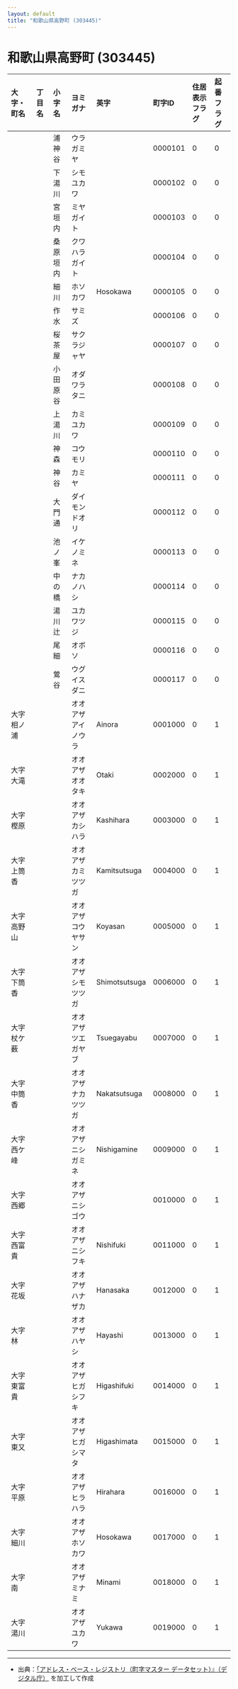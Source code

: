 ```yaml
---
layout: default
title: "和歌山県高野町 (303445)"
---
```


# 和歌山県高野町 (303445)

| 大字・町名 | 丁目名 | 小字名 | ヨミガナ | 英字 | 町字ID | 住居表示フラグ | 起番フラグ |
|:---|:---|:---|:---|:---|:---|:---|:---|
|  |  | 浦神谷 | ウラガミヤ |  | 0000101 | 0 | 0 |
|  |  | 下湯川 | シモユカワ |  | 0000102 | 0 | 0 |
|  |  | 宮垣内 | ミヤガイト |  | 0000103 | 0 | 0 |
|  |  | 桑原垣内 | クワハラガイト |  | 0000104 | 0 | 0 |
|  |  | 細川 | ホソカワ | Hosokawa | 0000105 | 0 | 0 |
|  |  | 作水 | サミズ |  | 0000106 | 0 | 0 |
|  |  | 桜茶屋 | サクラジャヤ |  | 0000107 | 0 | 0 |
|  |  | 小田原谷 | オダワラタニ |  | 0000108 | 0 | 0 |
|  |  | 上湯川 | カミユカワ |  | 0000109 | 0 | 0 |
|  |  | 神森 | コウモリ |  | 0000110 | 0 | 0 |
|  |  | 神谷 | カミヤ |  | 0000111 | 0 | 0 |
|  |  | 大門通 | ダイモンドオリ |  | 0000112 | 0 | 0 |
|  |  | 池ノ峯 | イケノミネ |  | 0000113 | 0 | 0 |
|  |  | 中の橋 | ナカノハシ |  | 0000114 | 0 | 0 |
|  |  | 湯川辻 | ユカワツジ |  | 0000115 | 0 | 0 |
|  |  | 尾細 | オボソ |  | 0000116 | 0 | 0 |
|  |  | 鶯谷 | ウグイスダニ |  | 0000117 | 0 | 0 |
| 大字相ノ浦 |  |  | オオアザアイノウラ | Ainora | 0001000 | 0 | 1 |
| 大字大滝 |  |  | オオアザオオタキ | Otaki | 0002000 | 0 | 1 |
| 大字樫原 |  |  | オオアザカシハラ | Kashihara | 0003000 | 0 | 1 |
| 大字上筒香 |  |  | オオアザカミツツガ | Kamitsutsuga | 0004000 | 0 | 1 |
| 大字高野山 |  |  | オオアザコウヤサン | Koyasan | 0005000 | 0 | 1 |
| 大字下筒香 |  |  | オオアザシモツツガ | Shimotsutsuga | 0006000 | 0 | 1 |
| 大字杖ケ薮 |  |  | オオアザツエガヤブ | Tsuegayabu | 0007000 | 0 | 1 |
| 大字中筒香 |  |  | オオアザナカツツガ | Nakatsutsuga | 0008000 | 0 | 1 |
| 大字西ケ峰 |  |  | オオアザニシガミネ | Nishigamine | 0009000 | 0 | 1 |
| 大字西郷 |  |  | オオアザニシゴウ |  | 0010000 | 0 | 1 |
| 大字西富貴 |  |  | オオアザニシフキ | Nishifuki | 0011000 | 0 | 1 |
| 大字花坂 |  |  | オオアザハナザカ | Hanasaka | 0012000 | 0 | 1 |
| 大字林 |  |  | オオアザハヤシ | Hayashi | 0013000 | 0 | 1 |
| 大字東富貴 |  |  | オオアザヒガシフキ | Higashifuki | 0014000 | 0 | 1 |
| 大字東又 |  |  | オオアザヒガシマタ | Higashimata | 0015000 | 0 | 1 |
| 大字平原 |  |  | オオアザヒラハラ | Hirahara | 0016000 | 0 | 1 |
| 大字細川 |  |  | オオアザホソカワ | Hosokawa | 0017000 | 0 | 1 |
| 大字南 |  |  | オオアザミナミ | Minami | 0018000 | 0 | 1 |
| 大字湯川 |  |  | オオアザユカワ | Yukawa | 0019000 | 0 | 1 |

---

- 出典：[「アドレス・ベース・レジストリ（町字マスター データセット）』（デジタル庁）](https://www.digital.go.jp/policies/base_registry_address/) を加工して作成